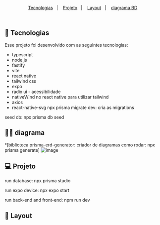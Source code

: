 

<p align="center">
  <a href="#-tecnologias">Tecnologias</a>&nbsp;&nbsp;&nbsp;|&nbsp;&nbsp;&nbsp;
  <a href="#-projeto">Projeto</a>&nbsp;&nbsp;&nbsp;|&nbsp;&nbsp;&nbsp;
  <a href="#-layout">Layout</a>&nbsp;&nbsp;&nbsp;|&nbsp;&nbsp;&nbsp;
  <a href="#-diagrama">diagrama BD</a>
</p>
<br>

## 🚀 Tecnologias

Esse projeto foi desenvolvido com as seguintes tecnologias:



* typescript
* node.js
* fastify
* vite
* react native
* tailwind css
* expo
* radix ui - acessibilidade
* nativeWind no react native para utilizar tailwind
* axios
* react-native-svg
npx prisma migrate dev: cria as migrations


seed db: npx prisma db seed

## 👩‍💻 diagrama

*[biblioteca prisma-erd-generator: criador de diagramas 
como rodar: npx prisma generate]
![image](https://user-images.githubusercontent.com/55932953/213789147-0c55c58c-a1f2-4e61-a58f-b4fe3a7b2df1.png)


## 💻 Projeto

run database:
npx prisma studio

run expo device:
npx expo start

run back-end and front-end: 
npm run dev

## 🔖 Layout



